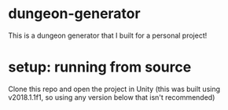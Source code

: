 # dungeon-generator
This is a dungeon generator that I built for a personal project!

# setup: running from source
Clone this repo and open the project in Unity (this was built using v2018.1.1f1, so using any version below that isn't recommended)

